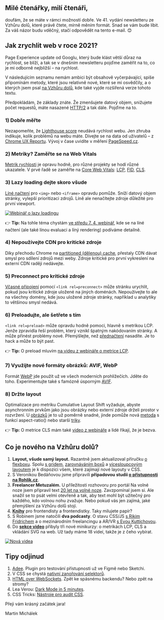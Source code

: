 ## Milé čtenářky, milí čtenáři,

doufám, že se máte v rámci možností dobře. Ve 41. vydání newsletteru ze Vzhůru dolů, které právě čtete, mírně měním formát. Snad se vám bude líbit. Za váš názor budu vděčný, stačí odpovědět na tento e-mail. 😊

## Jak zrychlit web v roce 2021?

Page Experience update od Googlu, který bude klást větší důraz na rychlost, se blíží, a tak se v dnešním newsletteru pojďme zaměřit na to, co je mi odborně nejbližší – na rychlost.

V následujícím seznamu nemám ambici být obsahově vyčerpávající, spíše připomínám metody, které jsou relativně nové, které se mi osvědčily, a o kterých jsem psal [na Vzhůru dolů](https://www.vzhurudolu.cz/), kde také vyjde rozšířená verze tohoto textu.

Předpokládám, že základy znáte. Že zmenšujete datový objem, snižujete počet requestů, máte nasazené [HTTP/2](https://www.vzhurudolu.cz/prirucka/http-2) a tak dále. Pojďme na to.

### 1) Dobře měřte

Nezapomeňte, že [Lighthouse score](https://www.vzhurudolu.cz/prirucka/metrika-lps) neudává rychlost webu. Jen zhruba indikuje, kolik problémů na webu máte. Dívejte se na data od uživatelů – z [Chrome UX Reportu](https://www.vzhurudolu.cz/prirucka/chrome-ux-report). Vývoj v čase uvidíte v měření [PageSpeed.cz](https://pagespeed.cz/).

### 2) Metriky? Zaměřte se na Web Vitals

[Metrik rychlosti](https://www.vzhurudolu.cz/prirucka/metriky-rychlosti) je opravu hodně, pro různé projekty se hodí různé ukazatele. V prvé řadě se zaměřte na [Core Web Vitals](https://www.vzhurudolu.cz/prirucka/web-vitals): [LCP](https://www.vzhurudolu.cz/prirucka/metrika-lcp), [FID](https://www.vzhurudolu.cz/prirucka/metrika-fid), [CLS](https://www.vzhurudolu.cz/prirucka/metrika-cls).

### 3) Lazy loading dejte skoro všude

[Líné načtení](https://www.vzhurudolu.cz/prirucka/lazy-loading-obrazku) pro `<img>` nebo `<iframe>` opravdu pomůže. Sníží datový objem stránky, vylepší prioritizaci zdrojů. Líně ale nenačítejte zdroje důležité pro první viewport.

[![Webinář o lazy loadingu](https://mcusercontent.com/d6be2f1899eba6a7651157403/images/5ff0ab91-e3b4-4e1f-92aa-4714bb2244c3.png)]((https://www.vzhurudolu.cz/kurzy/webinar-lazy-loading))

👉  **Tip:** Na tohle téma chystám [ve středu 7. 4. webinář](https://www.vzhurudolu.cz/kurzy/webinar-lazy-loading), kde se na líné načtení (ale také línou evaluaci a líný rendering) podíváme detailně.

### 4) Nepoužívejte CDN pro kritické zdroje

Díky přechodu Chrome na [partitioned (dělenou) cache](https://www.vzhurudolu.cz/prirucka/partitioned-cache), přestaly CDN dávat smysl pro sdílení zdrojů mezi weby. Zdroje kritické pro první vykreslení na externí CDN raději nedávejte.

### 5) Preconnect pro kritické zdroje

[Včasné připojení](https://www.vzhurudolu.cz/prirucka/preconnect) pomocí `<link rel=preconnect>` může stránku urychlit, pokud jsou kritické zdroje uložené na jiných doménách. Nepoužívejte to ale na všechny domény, kde jsou uložené zdroje stránky, například u analytiky to většinou smysl nedává.

### 6) Preloadujte, ale šetřete s tím

`<link rel=preload>` může opravdu hodně pomoci, hlavně s metrikou LCP. Jenže zpravidla řeší problém, který vznikl špatným nakódovaním stránky. A může přinést problémy nové. Přemýšlejte, než [přednačtení](https://www.vzhurudolu.cz/prirucka/preload) nasadíte. Je to hack a může to být past.

👉  **Tip:** O preload mluvím [na videu z webináře o metrice LCP](https://www.vzhurudolu.cz/video/webinar-lcp).

### 7) Využijte nové formáty obrázků: AVIF, WebP

Formát [WebP](https://www.vzhurudolu.cz/prirucka/webp) jde použít už ve všech moderních prohlížečích. Jděte do toho. Experimentujte také s famózně úsporným [AVIF](https://www.vzhurudolu.cz/prirucka/avif).

### 8) Držte layout

Optimalizace pro metriku Cumulative Layout Shift vyžaduje, abyste asynchronním prvkům jako jsou obrázky nebo externí zdroje drželi prostor v rozvržení. U [obrázků](https://www.vzhurudolu.cz/prirucka/img-pomer-stran) je to už poměrně snadné, jinde pomůže nová [metoda](https://www.vzhurudolu.cz/prirucka/css-aspect-ratio) s funkcí aspect-ratio() nebo starší [triky](https://www.vzhurudolu.cz/prirucka/css-pomer-stran).

👉  **Tip:** O metrice CLS mám také [video z webináře](https://www.vzhurudolu.cz/video/webinar-cls) a lidé říkají, že je bezva.

## Co je nového na Vzhůru dolů?

1. **Layout, všude samý layout.** Razantně jsem aktualizoval příručku [o flexboxu](https://www.vzhurudolu.cz/prirucka/css-flexbox). Spolu [s gridem](https://www.vzhurudolu.cz/prirucka/css-grid), [zarovnáváním boxů](https://www.vzhurudolu.cz/prirucka/css-box-alignment) a [vícesloupcovým layoutem](https://www.vzhurudolu.cz/prirucka/css-multicolumn) je k dispozici všem, které zajímají nové layouty v CSS.
2. S Veronikou Bedáňovou jsme připravili **případovou studii [o přístupnosti na Rohlík.cz](https://www.vzhurudolu.cz/blog/190-pristupnost-rohlik)**.
3. **Freelancer Metuzalém.** U příležitosti rozhovoru pro portál Na volné noze jsem připravil text [20 let na volné noze](https://www.vzhurudolu.cz/blog/192-volna-noha-20). Zavzpomínal jsem si. Ale snažil se to psát velmi otevřeně a tak, aby text mohl být užitečný pro každého, kdo volnou nohu zvažuje. Nebo pokud vás jen zajímá, jaké přemýšlení za Vzhůru dolů stojí.
4. **[Knihy](https://www.vzhurudolu.cz/prirucka/knihy)** pro frontendisty a frontendistky. Taky milujete papír?
5. S Robinem jsme natočili **dva podcasty**. O stavu CSS/JS [s Rikim Fridrichem](https://www.vzhurudolu.cz/podcast/188-state-of-fczbkk-2020) a o mezinárodním freelancingu a AR/VR [s Evou Kuttichovou](https://www.vzhurudolu.cz/podcast/193-podcast-eva-kuttichova).
6. Do **[sekce video](https://www.vzhurudolu.cz/video)** přibyly tři nové minikurzy: o metrikách LCP, CLS a vkládání SVG na web. Už tady máme 18 videí, takže je z čeho vybírat.

[![Nová videa](https://mcusercontent.com/d6be2f1899eba6a7651157403/images/5ff0ab91-e3b4-4e1f-92aa-4714bb2244c3.png)](https://www.vzhurudolu.cz/video)

## Tipy odjinud

1. [Adee](https://www.adeeapp.com/). Plugin pro testování přístupnosti už ve Figmě nebo Sketchi.
2. V CSS se chystá [nativní zanořování selektorů](https://benfrain.com/official-css-nesting-the-last-piece-of-the-puzzle/).
3. [HTML over WebSockets](https://alistapart.com/article/the-future-of-web-software-is-html-over-websockets/). Zpět ke spásnému backendu? Nebo zpět na stromy?
4. Lea Verou: [Dark Mode in 5 minutes](https://lea.verou.me/2021/03/inverted-lightness-variables/).
5. CSS Tricks: [Nástroje pro audit CSS](https://css-tricks.com/tools-for-auditing-css/).

Přeji vám krásný začátek jara!

Martin Michálek